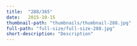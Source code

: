 ```yaml
---
title:  "288/365"
date:   2015-10-15
thumbnail-path: "thumbnails/thumbnail-288.jpg"
full-path: "full-size/full-size-288.jpg"
short-description: "Description"
---
```

